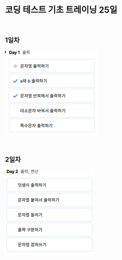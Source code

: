# 코딩 테스트 기초 트레이닝 25일

<br>

## 1일차
![코딩테스트 기초 트레이닝 1일차.png](../../BookStudy/img/코딩테스트%20기초%20트레이닝%201일차.png)

<br>

## 2일차
![코딩테스트 기초 트레이닝 2일차.png](../../BookStudy/img/코딩테스트%20기초%20트레이닝%202일차.png)
